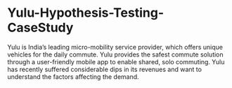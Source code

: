 # Yulu-Hypothesis-Testing-CaseStudy
Yulu is India’s leading micro-mobility service provider, which offers unique vehicles for the daily commute. Yulu provides the safest commute solution through a user-friendly mobile app to enable shared, solo commuting. Yulu has recently suffered considerable dips in its revenues and want to understand the factors affecting the demand.
